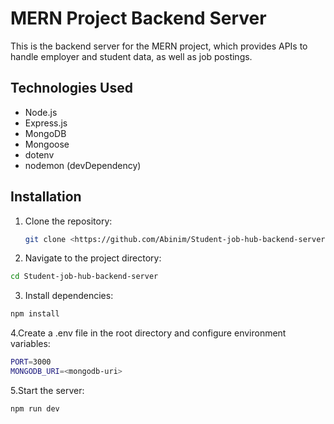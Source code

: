 # MERN Project Backend Server

This is the backend server for the MERN project, which provides APIs to handle employer and student data, as well as job postings.

## Technologies Used

- Node.js
- Express.js
- MongoDB
- Mongoose
- dotenv
- nodemon (devDependency)

## Installation

1. Clone the repository:

   ```bash
   git clone <https://github.com/Abinim/Student-job-hub-backend-server.git>

   ```

2. Navigate to the project directory:

```bash
cd Student-job-hub-backend-server
```

3. Install dependencies:

```bash
npm install
```

4.Create a .env file in the root directory and configure environment variables:

```bash
PORT=3000
MONGODB_URI=<mongodb-uri>
```

5.Start the server:

```bash
npm run dev
```
